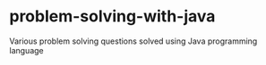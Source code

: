 # problem-solving-with-java
Various problem solving questions solved using Java programming language
